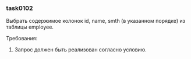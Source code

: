 
### task0102

Выбрать содержимое колонок id, name, smth (в указанном порядке) из таблицы employee.


Требования:
1.	Запрос должен быть реализован согласно условию.


